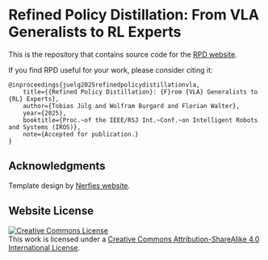 # Refined Policy Distillation: From VLA Generalists to RL Experts

This is the repository that contains source code for the [RPD website](https://refined-policy-distillation.github.io/).


If you find RPD useful for your work, please consider citing it:
```
@inproceedings{juelg2025refinedpolicydistillationvla,
    title={{Refined Policy Distillation}: {F}rom {VLA} Generalists to {RL} Experts}, 
    author={Tobias Jülg and Wolfram Burgard and Florian Walter},
    year={2025},
    booktitle={Proc.~of the IEEE/RSJ Int.~Conf.~on Intelligent Robots and Systems (IROS)},
    note={Accepted for publication.}
}
```

## Acknowledgments
Template design by [Nerfies website](https://nerfies.github.io).

## Website License
<a rel="license" href="http://creativecommons.org/licenses/by-sa/4.0/"><img alt="Creative Commons License" style="border-width:0" src="https://i.creativecommons.org/l/by-sa/4.0/88x31.png" /></a><br />This work is licensed under a <a rel="license" href="http://creativecommons.org/licenses/by-sa/4.0/">Creative Commons Attribution-ShareAlike 4.0 International License</a>.

